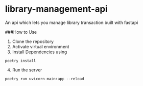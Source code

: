 # library-management-api
An api which lets you manage library transaction built with fastapi

###How to Use
1. Clone the repository
2. Activate virtual environment
3. Install Dependencies using

```
poetry install
```
4. Run the server

```
poetry run uvicorn main:app --reload
```
